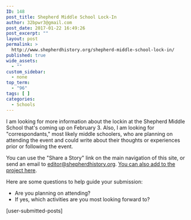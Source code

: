 ```yaml
---
ID: 148
post_title: Shepherd Middle School Lock-In
author: 32bpwr3@gmail.com
post_date: 2017-01-22 16:49:26
post_excerpt: ""
layout: post
permalink: >
  http://www.shepherdhistory.org/shepherd-middle-school-lock-in/
published: true
wide_assets:
  - ""
custom_sidebar:
  - none
top_term:
  - "96"
tags: [ ]
categories:
  - Schools
---
```

I am looking for more information about the lockin at the Shepherd Middle School that's coming up on February 3. Also, I am looking for "correspondants," most likely middle schoolers, who are planning on attending the event and could write about their thoughts or experiences prior or following the event.

You can use the "Share a Story" link on the main navigation of this site, or send an email to <a href="mailto:editor@shepherdhistory.org">editor@shepherdhistory.org</a>. <a href="https://www.penflip.com/shepherdonlinehq/sms-lockin?invite=Ds92KEax">You can also add to the project here</a>.

Here are some questions to help guide your submission:

* Are you planning on attending?
* If yes, which activities are you most looking forward to?

[user-submitted-posts]